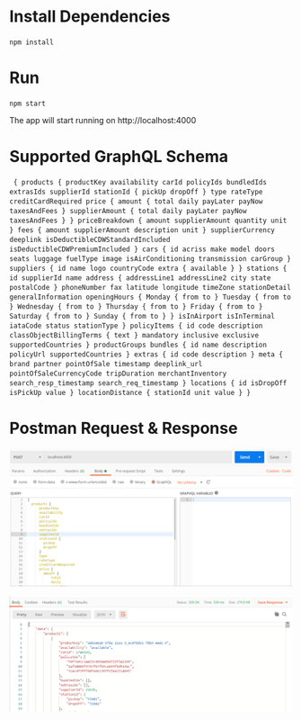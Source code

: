 # Install Dependencies

`npm install`

# Run 

`npm start`

The app will start running on http://localhost:4000

# Supported GraphQL Schema

`
{
  products {
      productKey
      availability
      carId
      policyIds
      bundledIds
      extrasIds
      supplierId
      stationId {
        pickUp
        dropOff
      }
      type
      rateType
      creditCardRequired
      price {
        amount {
            total
            daily
            payLater
            payNow
            taxesAndFees
        }
        supplierAmount {
            total
            daily
            payLater
            payNow
            taxesAndFees
        }
      }
      priceBreakdown {
        amount
        supplierAmount
        quantity
        unit
      }
      fees {
        amount
        supplierAmount
        description
        unit
      }
      supplierCurrency
      deeplink
      isDeductibleCDWStandardIncluded
      isDeductibleCDWPremiumIncluded
  }
  cars {
    id
    acriss
    make
    model
    doors
    seats
    luggage
    fuelType
    image
    isAirConditioning
    transmission
    carGroup
  }
  suppliers {
    id
    name
    logo
    countryCode
    extra {
        available
    }
  }
  stations {
    id
    supplierId
    name
    address {
        addressLine1
        addressLine2
        city
        state
        postalCode
    }
    phoneNumber
    fax
    latitude
    longitude
    timeZone
    stationDetail
    generalInformation
    openingHours {
        Monday {
            from
            to
        }
        Tuesday {
            from
            to
        }
        Wednesday {
            from
            to
        }
        Thursday {
            from
            to
        }
        Friday {
            from
            to
        }
        Saturday {
            from
            to
        }
        Sunday {
            from
            to
        }
    }
    isInAirport
    isInTerminal
    iataCode
    status
    stationType
  }
  policyItems {
    id
    code
    description
    classObjectBillingTerms {
        text
    }
    mandatory
    inclusive
    exclusive
    supportedCountries
  }
  productGroups
  bundles {
      id
      name
      description
      policyUrl
      supportedCountries
  }
  extras {
    id
    code
    description
  }
  meta {
      brand
      partner
      pointOfSale
      timestamp
      deeplink_url
      pointOfSaleCurrencyCode
      tripDuration
      merchantInventory
      search_resp_timestamp
      search_req_timestamp
  }
  locations {
      id
      isDropOff
      isPickUp
      value
  }
  locationDistance {
      stationId
      unit
      value
  }
}`

# Postman Request & Response

![Postman Request](request.png)

![Postman Request](response.png)

